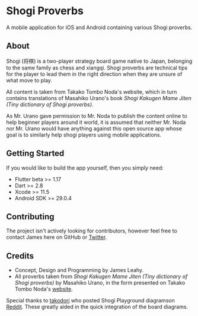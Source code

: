 # Shogi Proverbs

A mobile application for iOS and Android containing various Shogi proverbs.

## About

Shogi (将棋) is a two-player strategy board game native to Japan, belonging to the same family as chess and xiangqi. Shogi proverbs are technical tips for the player to lead them in the right direction when they are unsure of what move to play.

All content is taken from Takako Tombo Noda's website, which in turn contains translations of Masahiko Urano's book *Shogi Kakugen Mame Jiten (Tiny dictionary of Shogi proverbs)*.

As Mr. Urano gave permission to Mr. Noda to publish the content online to help beginner players around it world, it is assumed that neither Mr. Noda nor Mr. Urano would have anything against this open source app whose goal is to similarly help shogi players using mobile applications.

## Getting Started

If you would like to build the app yourself, then you simply need:

- Flutter beta >= 1.17
- Dart >= 2.8
- Xcode >= 11.5
- Android SDK >= 29.0.4

## Contributing

The project isn't actively looking for contributors, however feel free to contact James here on GitHub or [Twitter](https://twitter.com/defuncart).

## Credits

- Concept, Design and Programming by James Leahy.
- All proverbs taken from *Shogi Kakugen Mame Jiten (Tiny dictionary of Shogi proverbs)* by Masahiko Urano, in the form presented on Takako Tombo Noda's [website](http://www.shogi.net/kakugen/).

Special thanks to [takodori](https://www.reddit.com/user/takodori/) who posted Shogi Playground diagramson [Reddit](https://www.reddit.com/r/shogi/comments/822oda/diagram_updates_shogi_proverbs_with_commentaries/). These greatly aided in the quick integration of the board diagrams.
